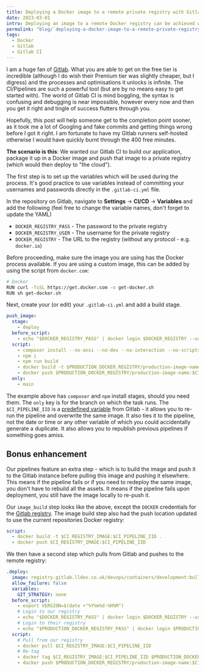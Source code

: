 ```yaml
---
title: Deploying a Docker image to a remote private registry with Gitlab CI
date: 2023-03-01
intro: Deploying an image to a remote Docker registry can be achieved with Gitlab CI
permalink: "blog/`deploying-a-docker-image-to-a-remote-private-registry-with-gitlab-ci`/"
tags:
  - Docker
  - Gitlab
  - Gitlab CI
---
```


I am a huge fan of [Gitlab](/category/gitlab/). What you are able to get on the free tier is incredible (although I do wish their Premium tier was slightly cheaper, but I digress) and the processes and optimisations it unlocks is infinite. The CI/Pipelines are such a powerful tool (but are by no means easy to get started with). The world of Gitlab CI is mind boggling, the syntax is confusing and debugging is near impossible, however every now and then you get it right and tingle of success flutters through you.

Hopefully, this post will help someone get to the completion point sooner, as it took me a lot of Googling and fake commits and getting things wrong before I got it right. I am fortunate to have my Gitlab runners self-hosted otherwise I would have quickly burnt through the 400 free minutes.

**The scenario is this**: We wanted our Gitlab CI to build our application, package it up in a Docker image and push that image to a private registry (which would then deploy to "the cloud").

The first step is to set up the variables which will be used during the process. It's good practice to use variables instead of committing your usernames and passwords directly in the `.gitlab-ci.yml` file.

In the repository on Gitlab, navigate to **Settings** -> **CI/CD** -> **Variables** and add the following (feel free to change the variable names, don't forget to update the YAML)

- `DOCKER_REGISTRY_PASS` - The password to the private registry
- `DOCKER_REGISTRY_USER` - The username for the private registry
- `DOCKER_REGISTRY` - The URL to the registry (without any protocol - e.g. `docker.io`)

Before proceeding, make sure the image you are using has the Docker process available. If you are using a custom image, this can be added by using the script from `docker.com`:

```bash
# Docker
RUN curl -fsSL https://get.docker.com -o get-docker.sh
RUN sh get-docker.sh
```

Next, create your (or edit) your `.gitlab-ci.yml` and add a build stage.

```yaml
push_image:
  stage:
    - deploy
  before_script:
    - echo "$DOCKER_REGISTRY_PASS" | docker login $DOCKER_REGISTRY --username $DOCKER_REGISTRY_USER --password-stdin
  script:
    - composer install --no-ansi --no-dev --no-interaction --no-scripts --no-progress --optimize-autoloader
    - npm i
    - npm run build
    - docker build -t $PRODUCTION_DOCKER_REGISTRY/production-image-name:$CI_PIPELINE_IID .
    - docker push $PRODUCTION_DOCKER_REGISTRY/production-image-name:$CI_PIPELINE_IID
  only:
    - main
```

The example above has `composer` and `npm` install stages, should you need them. The `only` key is for the branch on which the task runs. The `$CI_PIPELINE_IID` is a [predefined variable](https://docs.gitlab.com/ee/ci/variables/predefined_variables.html) from Gitlab - it allows you to re-run the pipeline and overwrite the same image. It also ties it to the pipeline, not the date or time or any other variable of which you could accidentally generate a duplicate. It also allows you to republish previous pipelines if something goes amiss.

## Bonus enhancement

Our pipelines feature an extra step - which is to build the image and push it to the Gitlab instance before pulling this image and pushing it elsewhere. This means if the pipeline fails or if you need to redeploy the same image, you don't have to rebuild all the assets. It means if the pipeline fails upon deployment, you still have the image locally to re-push it.

Our `image_build` step looks like the above, except the `DOCKER` credentials for the [Gitlab registry](https://docs.gitlab.com/ee/user/packages/container_registry/). The image build step also had the push location updated to use the current repositories Docker registry:

```yaml
script:
  - docker build -t $CI_REGISTRY_IMAGE:$CI_PIPELINE_IID .
  - docker push $CI_REGISTRY_IMAGE:$CI_PIPELINE_IID
```


We then have a second step which pulls from Gitlab and pushes to the remote registry:

```yaml
.deploy:
  image: registry.gitlab.lldev.co.uk/devops/containers/development:bullseye-php7.4-composer2-node14
  allow_failure: false
  variables:
    GIT_STRATEGY: none
  before_script:
    - export VERSION=$(date +"%Y%m%d-%H%M")
    # Login to our registry
    - echo "$DOCKER_REGISTRY_PASS" | docker login $DOCKER_REGISTRY --username $DOCKER_REGISTRY_USER --password-stdin
    # Login to their registry
    - echo "$PRODUCTION_DOCKER_REGISTRY_PASS" | docker login $PRODUCTION_DOCKER_REGISTRY --username $PRODUCTION_DOCKER_REGISTRY_USER --password-stdin
  script:
	# Pull from our registry
    - docker pull $CI_REGISTRY_IMAGE:$CI_PIPELINE_IID
	# Re-tag
    - docker tag $CI_REGISTRY_IMAGE:$CI_PIPELINE_IID $PRODUCTION_DOCKER_REGISTRY/production-image-name:$CI_PIPELINE_IID
    - docker push $PRODUCTION_DOCKER_REGISTRY/production-image-name:$CI_PIPELINE_IID
```
